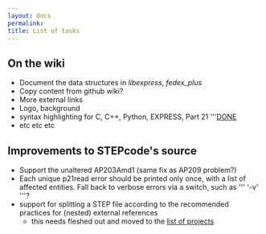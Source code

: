 ```yaml
---
layout: docs
permalink: 
title: List of tasks
---
```


On the wiki
-----------

-   Document the data structures in *libexpress*, *fedex_plus*
-   Copy content from github wiki?
-   More external links
-   Logo, background
-   syntax highlighting for C, C++, Python, EXPRESS, Part 21
    '''[DONE](Test_code_page.html)
-   etc etc etc

Improvements to STEPcode's source
---------------------------------

-   Support the unaltered AP203Amd1 (same fix as AP209 problem?)
-   Each unique p21read error should be printed only once, with a list
    of affected entities. Fall back to verbose errors via a switch, such
    as ''' '-v' '''?
-   support for splitting a STEP file according to the recommended
    practices for (nested) external references
    -   this needs fleshed out and moved to the [list of
        projects](list_of_projects.html)


